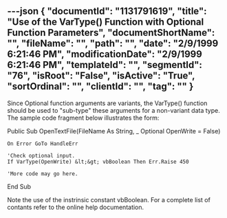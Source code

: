 ---json
{
  "documentId": "1131791619",
  "title": "Use of the VarType() Function with Optional Function Parameters",
  "documentShortName": "",
  "fileName": "",
  "path": "",
  "date": "2/9/1999 6:21:46 PM",
  "modificationDate": "2/9/1999 6:21:46 PM",
  "templateId": "",
  "segmentId": "76",
  "isRoot": "False",
  "isActive": "True",
  "sortOrdinal": "",
  "clientId": "",
  "tag": ""
}
---

Since Optional function arguments are variants, the VarType() function should be used to &quot;sub-type&quot; these arguments for a non-variant data type. The sample code fragment below illustrates the form:

Public Sub OpenTextFile(FileName As String, _
        Optional OpenWrite = False)
 
    On Error GoTo HandleErr
    
    'Check optional input.
    If VarType(OpenWrite) &lt;&gt; vbBoolean Then Err.Raise 450

    'More code may go here.

End Sub

Note the use of the instrinsic constant vbBoolean. For a complete list of contants refer to the online help documentation.
